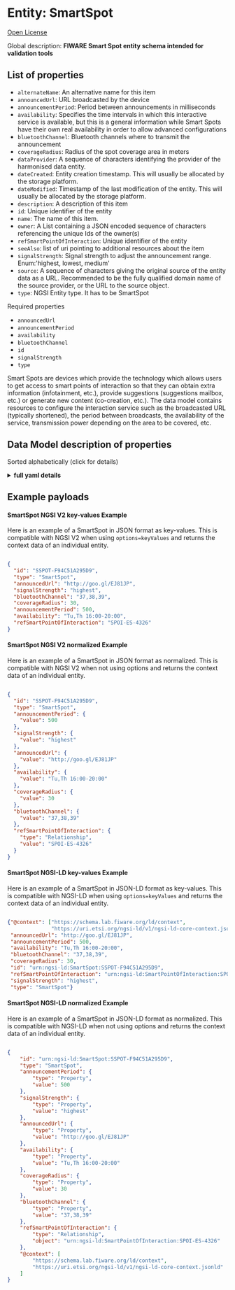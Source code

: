 Entity: SmartSpot  
=================  
[Open License](https://github.com/smart-data-models//dataModel.PointOfInteraction/blob/master/SmartSpot/LICENSE.md)  
Global description: **FIWARE Smart Spot entity schema intended for validation tools**  

## List of properties  

- `alternateName`: An alternative name for this item  - `announcedUrl`: URL broadcasted by the device  - `announcementPeriod`: Period between announcements in milliseconds  - `availability`: Specifies the time intervals in which this interactive service is available, but this is a general information while Smart Spots have their own real availability in order to allow advanced configurations  - `bluetoothChannel`: Bluetooth channels where to transmit the announcement  - `coverageRadius`: Radius of the spot coverage area in meters  - `dataProvider`: A sequence of characters identifying the provider of the harmonised data entity.  - `dateCreated`: Entity creation timestamp. This will usually be allocated by the storage platform.  - `dateModified`: Timestamp of the last modification of the entity. This will usually be allocated by the storage platform.  - `description`: A description of this item  - `id`: Unique identifier of the entity  - `name`: The name of this item.  - `owner`: A List containing a JSON encoded sequence of characters referencing the unique Ids of the owner(s)  - `refSmartPointOfInteraction`: Unique identifier of the entity  - `seeAlso`: list of uri pointing to additional resources about the item  - `signalStrength`: Signal strength to adjust the announcement range. Enum:'highest, lowest, medium'  - `source`: A sequence of characters giving the original source of the entity data as a URL. Recommended to be the fully qualified domain name of the source provider, or the URL to the source object.  - `type`: NGSI Entity type. It has to be SmartSpot    
Required properties  
- `announcedUrl`  - `announcementPeriod`  - `availability`  - `bluetoothChannel`  - `id`  - `signalStrength`  - `type`    
Smart Spots are devices which provide the technology which allows users to get access to smart points of interaction so that they can obtain extra information (infotainment, etc.), provide suggestions (suggestions mailbox, etc.) or generate new content (co-creation, etc.). The data model contains resources to configure the interaction service such as the broadcasted URL (typically shortened), the period between broadcasts, the availability of the service, transmission power depending on the area to be covered, etc.  
## Data Model description of properties  
Sorted alphabetically (click for details)  
<details><summary><strong>full yaml details</strong></summary>    
```yaml  
SmartSpot:    
  description: 'FIWARE Smart Spot entity schema intended for validation tools'    
  properties:    
    alternateName:    
      description: 'An alternative name for this item'    
      type: Property    
    announcedUrl:    
      description: 'URL broadcasted by the device'    
      format: uri    
      type: Property    
      x-ngsi:    
        model: https://schema.org/URL    
    announcementPeriod:    
      description: 'Period between announcements in milliseconds'    
      maximum: 4000    
      minimum: 100    
      type: Property    
      x-ngsi:    
        model: https://schema.org/Number    
    availability:    
      description: 'Specifies the time intervals in which this interactive service is available, but this is a general information while Smart Spots have their own real availability in order to allow advanced configurations'    
      type: Property    
      x-ngsi:    
        model: https://schema.org/openingHours    
    bluetoothChannel:    
      description: 'Bluetooth channels where to transmit the announcement'    
      enum:    
        - 37    
        - 38    
        - 39    
        - 37,38    
        - 38,39    
        - 37,39    
        - 37,38,39    
      type: Property    
      x-ngsi:    
        model: ' https://schema.org/Text'    
    coverageRadius:    
      description: 'Radius of the spot coverage area in meters'    
      minimum: 1    
      type: Property    
      x-ngsi:    
        model: https://schema.org/Number    
    dataProvider:    
      description: 'A sequence of characters identifying the provider of the harmonised data entity.'    
      type: Property    
    dateCreated:    
      description: 'Entity creation timestamp. This will usually be allocated by the storage platform.'    
      format: date-time    
      type: Property    
    dateModified:    
      description: 'Timestamp of the last modification of the entity. This will usually be allocated by the storage platform.'    
      format: date-time    
      type: Property    
    description:    
      description: 'A description of this item'    
      type: Property    
    id:    
      anyOf: &smartspot_-_properties_-_owner_-_items_-_anyof    
        - description: 'Property. Identifier format of any NGSI entity'    
          maxLength: 256    
          minLength: 1    
          pattern: ^[\w\-\.\{\}\$\+\*\[\]`|~^@!,:\\]+$    
          type: string    
        - description: 'Property. Identifier format of any NGSI entity'    
          format: uri    
          type: string    
      description: 'Unique identifier of the entity'    
      type: Property    
    name:    
      description: 'The name of this item.'    
      type: Property    
    owner:    
      description: 'A List containing a JSON encoded sequence of characters referencing the unique Ids of the owner(s)'    
      items:    
        anyOf: *smartspot_-_properties_-_owner_-_items_-_anyof    
        description: 'Property. Unique identifier of the entity'    
      type: Property    
    refSmartPointOfInteraction:    
      anyOf: *smartspot_-_properties_-_owner_-_items_-_anyof    
      description: 'Unique identifier of the entity'    
      type: Property    
    seeAlso:    
      description: 'list of uri pointing to additional resources about the item'    
      oneOf:    
        - items:    
            - format: uri    
              type: string    
          minItems: 1    
          type: array    
        - format: uri    
          type: string    
      type: Property    
    signalStrength:    
      description: 'Signal strength to adjust the announcement range. Enum:''highest, lowest, medium'''    
      enum:    
        - highest    
        - lowest    
        - medium    
      type: Property    
    source:    
      description: 'A sequence of characters giving the original source of the entity data as a URL. Recommended to be the fully qualified domain name of the source provider, or the URL to the source object.'    
      type: Property    
    type:    
      description: 'NGSI Entity type. It has to be SmartSpot'    
      enum:    
        - SmartSpot    
      type: Property    
  required:    
    - id    
    - type    
    - announcedUrl    
    - signalStrength    
    - bluetoothChannel    
    - announcementPeriod    
    - availability    
  type: object    
```  
</details>    
## Example payloads    
#### SmartSpot NGSI V2 key-values Example    
Here is an example of a SmartSpot in JSON format as key-values. This is compatible with NGSI V2 when  using `options=keyValues` and returns the context data of an individual entity.  
```json  
{  
  "id": "SSPOT-F94C51A295D9",  
  "type": "SmartSpot",  
  "announcedUrl": "http://goo.gl/EJ81JP",  
  "signalStrength": "highest",  
  "bluetoothChannel": "37,38,39",  
  "coverageRadius": 30,  
  "announcementPeriod": 500,  
  "availability": "Tu,Th 16:00-20:00",  
  "refSmartPointOfInteraction": "SPOI-ES-4326"  
}  
```  
#### SmartSpot NGSI V2 normalized Example    
Here is an example of a SmartSpot in JSON format as normalized. This is compatible with NGSI V2 when not using options and returns the context data of an individual entity.  
```json  
{  
  "id": "SSPOT-F94C51A295D9",  
  "type": "SmartSpot",  
  "announcementPeriod": {  
    "value": 500  
  },  
  "signalStrength": {  
    "value": "highest"  
  },  
  "announcedUrl": {  
    "value": "http://goo.gl/EJ81JP"  
  },  
  "availability": {  
    "value": "Tu,Th 16:00-20:00"  
  },  
  "coverageRadius": {  
    "value": 30  
  },  
  "bluetoothChannel": {  
    "value": "37,38,39"  
  },  
  "refSmartPointOfInteraction": {  
    "type": "Relationship",  
    "value": "SPOI-ES-4326"  
  }  
}  
```  
#### SmartSpot NGSI-LD key-values Example    
Here is an example of a SmartSpot in JSON-LD format as key-values. This is compatible with NGSI-LD when  using `options=keyValues` and returns the context data of an individual entity.  
```json  
{"@context": ["https://schema.lab.fiware.org/ld/context",  
              "https://uri.etsi.org/ngsi-ld/v1/ngsi-ld-core-context.jsonld"],  
 "announcedUrl": "http://goo.gl/EJ81JP",  
 "announcementPeriod": 500,  
 "availability": "Tu,Th 16:00-20:00",  
 "bluetoothChannel": "37,38,39",  
 "coverageRadius": 30,  
 "id": "urn:ngsi-ld:SmartSpot:SSPOT-F94C51A295D9",  
 "refSmartPointOfInteraction": "urn:ngsi-ld:SmartPointOfInteraction:SPOI-ES-4326",  
 "signalStrength": "highest",  
 "type": "SmartSpot"}  
```  
#### SmartSpot NGSI-LD normalized Example    
Here is an example of a SmartSpot in JSON-LD format as normalized. This is compatible with NGSI-LD when not using options and returns the context data of an individual entity.  
```json  
{  
    "id": "urn:ngsi-ld:SmartSpot:SSPOT-F94C51A295D9",  
    "type": "SmartSpot",  
    "announcementPeriod": {  
        "type": "Property",  
        "value": 500  
    },  
    "signalStrength": {  
        "type": "Property",  
        "value": "highest"  
    },  
    "announcedUrl": {  
        "type": "Property",  
        "value": "http://goo.gl/EJ81JP"  
    },  
    "availability": {  
        "type": "Property",  
        "value": "Tu,Th 16:00-20:00"  
    },  
    "coverageRadius": {  
        "type": "Property",  
        "value": 30  
    },  
    "bluetoothChannel": {  
        "type": "Property",  
        "value": "37,38,39"  
    },  
    "refSmartPointOfInteraction": {  
        "type": "Relationship",  
        "object": "urn:ngsi-ld:SmartPointOfInteraction:SPOI-ES-4326"  
    },  
    "@context": [  
        "https://schema.lab.fiware.org/ld/context",  
        "https://uri.etsi.org/ngsi-ld/v1/ngsi-ld-core-context.jsonld"  
    ]  
}  
```  
